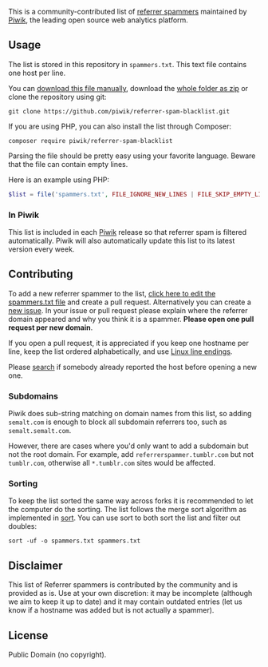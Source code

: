 This is a community-contributed list of [referrer spammers](http://en.wikipedia.org/wiki/Referer_spam) maintained by [Piwik](http://piwik.org/), the leading open source web analytics platform.

## Usage

The list is stored in this repository in `spammers.txt`. This text file contains one host per line.

You can [download this file manually](https://github.com/piwik/referrer-spam-blacklist/blob/master/spammers.txt), download the [whole folder as zip](https://github.com/piwik/referrer-spam-blacklist/archive/master.zip) or clone the repository using git:

```
git clone https://github.com/piwik/referrer-spam-blacklist.git
```

If you are using PHP, you can also install the list through Composer:

```
composer require piwik/referrer-spam-blacklist
```

Parsing the file should be pretty easy using your favorite language. Beware that the file can contain empty lines.

Here is an example using PHP:

```php
$list = file('spammers.txt', FILE_IGNORE_NEW_LINES | FILE_SKIP_EMPTY_LINES);
```

### In Piwik

This list is included in each [Piwik](http://piwik.org) release so that referrer spam is filtered automatically. Piwik will also automatically update this list to its latest version every week.

## Contributing

To add a new referrer spammer to the list, [click here to edit the spammers.txt file](https://github.com/piwik/referrer-spam-blacklist/edit/master/spammers.txt) and create a pull request. Alternatively you can create a [new issue](https://github.com/piwik/referrer-spam-blacklist/issues/new). In your issue or pull request please explain where the referrer domain appeared and why you think it is a spammer. **Please open one pull request per new domain**.

If you open a pull request, it is appreciated if you keep one hostname per line, keep the list ordered alphabetically, and use [Linux line endings](http://en.wikipedia.org/wiki/Newline).

Please [search](https://github.com/piwik/referrer-spam-blacklist/issues) if somebody already reported the host before opening a new one.

### Subdomains

Piwik does sub-string matching on domain names from this list, so adding `semalt.com` is enough to block all subdomain referrers too, such as `semalt.semalt.com`.

However, there are cases where you'd only want to add a subdomain but not the root domain. For example, add `referrerspammer.tumblr.com` but not `tumblr.com`, otherwise all `*.tumblr.com` sites would be affected.

### Sorting

To keep the list sorted the same way across forks it is recommended to let the computer do the sorting. The list follows the merge sort algorithm as implemented in [sort](https://en.wikipedia.org/wiki/Sort_(Unix)). You can use sort to both sort the list and filter out doubles:

```
sort -uf -o spammers.txt spammers.txt
```

## Disclaimer

This list of Referrer spammers is contributed by the community and is provided as is. Use at your own discretion: it may be incomplete (although we aim to keep it up to date) and it may contain outdated entries (let us know if a hostname was added but is not actually a spammer).

## License

Public Domain (no copyright).
